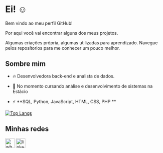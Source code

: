 <h1 align="left">Ei! ☺️</h1>


Bem vindo ao meu perfil GitHub!

Por aqui você vai encontrar alguns dos meus projetos.

Algumas criações própria, algumas utilizadas para aprendizado.
Navegue pelos reposítorios para me conhecer um pouco melhor. 

## Sombre mim

- 🔥 Desenvolvedora back-end e analista de dados.

- 🔭 No momento cursando análise e desenvolvimento de sistemas na Estácio

- ⚡ **SQL, Python, JavaScript, HTML, CSS, PHP **


[![Top Langs](https://github-readme-stats.vercel.app/api/top-langs/?username=manuferreira2&&layout=compact&langs_count=8&theme=blueberry)](https://github.com/anuraghazra/github-readme-stats)

<h2 align="left">Minhas redes</h2>

[<img src='https://img.shields.io/badge/WhatsApp-25D366?style=for-the-badge&logo=whatsapp&logoColor=white' alt='whatsapp' height='30'>](https://wa.me/553191105365) [<img src='https://img.shields.io/badge/LinkedIn-0077B5?style=for-the-badge&logo=linkedin&logoColor=white' alt='linkedin' height='30'>](https://www.linkedin.com/in/emanuelle-ferreira-936218243/)




